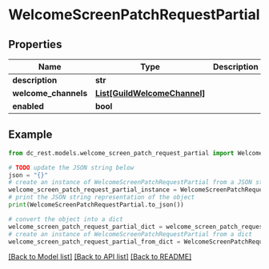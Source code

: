 # WelcomeScreenPatchRequestPartial


## Properties

Name | Type | Description | Notes
------------ | ------------- | ------------- | -------------
**description** | **str** |  | [optional] 
**welcome_channels** | [**List[GuildWelcomeChannel]**](GuildWelcomeChannel.md) |  | [optional] 
**enabled** | **bool** |  | [optional] 

## Example

```python
from dc_rest.models.welcome_screen_patch_request_partial import WelcomeScreenPatchRequestPartial

# TODO update the JSON string below
json = "{}"
# create an instance of WelcomeScreenPatchRequestPartial from a JSON string
welcome_screen_patch_request_partial_instance = WelcomeScreenPatchRequestPartial.from_json(json)
# print the JSON string representation of the object
print(WelcomeScreenPatchRequestPartial.to_json())

# convert the object into a dict
welcome_screen_patch_request_partial_dict = welcome_screen_patch_request_partial_instance.to_dict()
# create an instance of WelcomeScreenPatchRequestPartial from a dict
welcome_screen_patch_request_partial_from_dict = WelcomeScreenPatchRequestPartial.from_dict(welcome_screen_patch_request_partial_dict)
```
[[Back to Model list]](../README.md#documentation-for-models) [[Back to API list]](../README.md#documentation-for-api-endpoints) [[Back to README]](../README.md)


